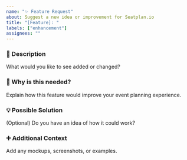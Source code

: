 ```yaml
---
name: "✨ Feature Request"
about: Suggest a new idea or improvement for Seatplan.io
title: "[Feature]: "
labels: ["enhancement"]
assignees: ""
---
```


### 📝 Description
What would you like to see added or changed?

### 🤔 Why is this needed?
Explain how this feature would improve your event planning experience.

### 💡 Possible Solution
(Optional) Do you have an idea of how it could work?

### ➕ Additional Context
Add any mockups, screenshots, or examples.